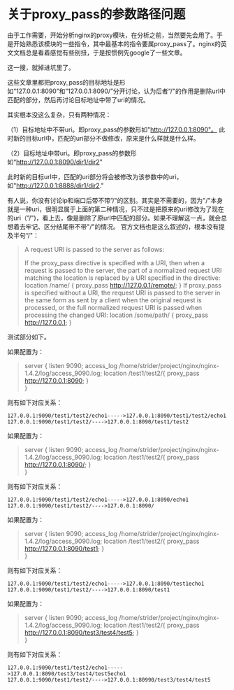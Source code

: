 # 关于proxy_pass的参数路径问题

由于工作需要，开始分析nginx的proxy模块，在分析之前，当然要先会用了。于是开始熟悉该模块的一些指令，其中最基本的指令要属proxy\_pass了。nginx的英文文档总是看着感觉有些别扭，于是按惯例先google了一些文章。

这一搜，就掉进坑里了。

这些文章里都把proxy\_pass的目标地址是形如“127.0.0.1:8090”和“127.0.0.1:8090/”分开讨论，认为后者“/"的作用是删除url中匹配的部分，然后再讨论目标地址中带了uri的情况。

其实根本没这么复杂，只有两种情况：

（1）目标地址中不带uri。即proxy\_pass的参数形如"http://127.0.0.1:8090"。
此时新的目标url中，匹配的uri部分不做修改，原来是什么样就是什么样。

（2）目标地址中带uri。即proxy\_pass的参数形如“http://127.0.0.1:8090/dir1/dir2"

此时新的目标url中，匹配的uri部分将会被修改为该参数中的uri，如"http://127.0.0.1:8888/dir1/dir2."

有人说，你没有讨论ip和端口后带不带”/“的区别。其实是不需要的，因为"/"本身就是一种uri，很明显属于上面的第二种情况，只不过是把原来的uri修改为了现在的uri（”/")，看上去，像是删除了原url中匹配的部分。如果不理解这一点，就会总想着去牢记、区分结尾带不带"/"的情况。
官方文档也是这么叙述的，根本没有提及半句“/"：

>A request URI is passed to the server as follows:
>
>If the proxy\_pass directive is specified with a URI, then when a request is passed to the server, the part of a normalized request URI matching the location is replaced by a URI specified in the directive:
location /name/ {
    proxy\_pass http://127.0.0.1/remote/;
}
If proxy\_pass is specified without a URI, the request URI is passed to the server in the same form as sent by a client when the original request is processed, or the full normalized request URI is passed when processing the changed URI:
location /some/path/ {
    proxy\_pass http://127.0.0.1;
}

测试部分如下。

如果配置为：

>server {
                listen 9090;
                access\_log /home/strider/project/nginx/nginx-1.4.2/log/access\_9090.log;
                location /test1/test2/{
                proxy\_pass http://127.0.0.1:8090;
                }   
            }   

则有如下对应关系：
```
127.0.0.1:9090/test1/test2/echo1----->127.0.0.1:8090/test1/test2/echo1
127.0.0.1:9090/test1/test2/---->127.0.0.1:8090/test1/test2
```
如果配置为：

>server {
                listen 9090;
                access\_log /home/strider/project/nginx/nginx-1.4.2/log/access\_9090.log;
                location /test1/test2/{
                proxy\_pass http://127.0.0.1:8090/;
                }   
            }   

则有如下对应关系：
```
127.0.0.1:9090/test1/test2/echo1----->127.0.0.1:8090/echo1
127.0.0.1:9090/test1/test2/---->127.0.0.1:8090/
```

如果配置为：
>server {
                listen 9090;
                access\_log /home/strider/project/nginx/nginx-1.4.2/log/access\_9090.log;
                location /test1/test2/{
                        proxy\_pass http://127.0.0.1:8090/test1;
                        }   
            }  
 
则有如下对应关系：
```
127.0.0.1:9090/test1/test2/echo1----->127.0.0.1:8090/test1echo1
127.0.0.1:9090/test1/test2/---->127.0.0.1:8090/test1
```
如果配置为：

>server {
                listen 9090;
                access\_log /home/strider/project/nginx/nginx-1.4.2/log/access\_9090.log;
                location /test1/test2/{
                        proxy\_pass http://127.0.0.1:8090/test3/test4/test5;
                        }   
            }   

则有如下对应关系：
```
127.0.0.1:9090/test1/test2/echo1----->127.0.0.1:8090/test3/test4/test5echo1
127.0.0.1:9090/test1/test2/---->127.0.0.1:80990/test3/test4/test5
```
